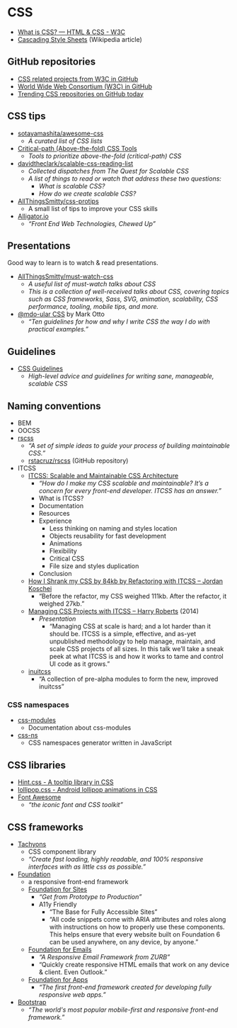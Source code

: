 # CSS


- [What is CSS? — HTML & CSS - W3C](https://www.w3.org/standards/webdesign/htmlcss#whatcss)
- [Cascading Style Sheets](https://en.wikipedia.org/wiki/Cascading_Style_Sheets) (Wikipedia article)


## GitHub repositories

- [CSS related projects from W3C in GitHub](https://github.com/w3c?utf8=%E2%9C%93&query=css)
- [World Wide Web Consortium (W3C) in GitHub](https://github.com/w3c)
- [Trending CSS repositories on GitHub today](https://github.com/trending?l=css)


## CSS tips

- [sotayamashita/awesome-css](https://github.com/sotayamashita/awesome-css)
  - _A curated list of CSS lists_
- [Critical-path (Above-the-fold) CSS Tools](https://github.com/addyosmani/critical-path-css-tools)
  - _Tools to prioritize above-the-fold (critical-path) CSS_
- [davidtheclark/scalable-css-reading-list](https://github.com/davidtheclark/scalable-css-reading-list)
  - _Collected dispatches from The Quest for Scalable CSS_
  - _A list of things to read or watch that address these two questions:_
    - _What is scalable CSS?_
    - _How do we create scalable CSS?_
- [AllThingsSmitty/css-protips](https://github.com/AllThingsSmitty/css-protips)
  - A small list of tips to improve your CSS skills
- [Alligator.io](https://alligator.io/)
  - _“Front End Web Technologies, Chewed Up”_


## Presentations

Good way to learn is to watch & read presentations.

- [AllThingsSmitty/must-watch-css](https://github.com/AllThingsSmitty/must-watch-css)
  - _A useful list of must-watch talks about CSS_
  - _This is a collection of well-received talks about CSS, covering topics such as CSS frameworks, Sass, SVG, animation, scalability, CSS performance, tooling, mobile tips, and more._
- [@mdo-ular CSS](https://speakerdeck.com/mdo/at-mdo-ular-css) by Mark Otto
  - _“Ten guidelines for how and why I write CSS the way I do with practical examples.”_


## Guidelines

- [CSS Guidelines](http://cssguidelin.es/)
  - _High-level advice and guidelines for writing sane, manageable, scalable CSS_


## Naming conventions

- BEM
- OOCSS
- [rscss](http://rscss.io/)
  - _“A set of simple ideas to guide your process of building maintainable CSS.”_
  - [rstacruz/rscss](https://github.com/rstacruz/rscss) (GitHub repository)
- ITCSS
  - [ITCSS: Scalable and Maintainable CSS Architecture](https://www.xfive.co/blog/itcss-scalable-maintainable-css-architecture/)
    - _“How do I make my CSS scalable and maintainable? It’s a concern for every front-end developer. ITCSS has an answer.”_
    - What is ITCSS?
    - Documentation
    - Resources
    - Experience
      - Less thinking on naming and styles location
      - Objects reusability for fast development
      - Animations
      - Flexibility
      - Critical CSS
      - File size and styles duplication
    - Conclusion
  - [How I Shrank my CSS by 84kb by Refactoring with ITCSS – Jordan Koschei](http://jordankoschei.com/itcss/)
    - “Before the refactor, my CSS weighed 111kb. After the refactor, it weighed 27kb.”
  - [Managing CSS Projects with ITCSS – Harry Roberts](https://speakerdeck.com/dafed/managing-css-projects-with-itcss) (2014)
    - _Presentation_
      - “Managing CSS at scale is hard; and a lot harder than it should be. ITCSS is a simple, effective, and as-yet unpublished methodology to help manage, maintain, and scale CSS projects of all sizes. In this talk we’ll take a sneak peek at what ITCSS is and how it works to tame and control UI code as it grows.”
  - [inuitcss](https://github.com/inuitcss)
    - “A collection of pre-alpha modules to form the new, improved inuitcss”


### CSS namespaces

- [css-modules](https://github.com/css-modules/css-modules)
  - Documentation about css-modules
- [css-ns](https://www.npmjs.com/package/css-ns)
  - CSS namespaces generator written in JavaScript

## CSS libraries

- [Hint.css - A tooltip library in CSS](http://kushagragour.in/lab/hint/)
- [lollipop.css - Android lollipop animations in CSS](http://kushagragour.in/lab/lollipop.css/)
- [Font Awesome](http://fontawesome.io/)
  - _“the iconic font and CSS toolkit”_


## CSS frameworks

- [Tachyons](http://tachyons.io/)
  - CSS component library
  - _“Create fast loading, highly readable, and 100% responsive interfaces with as little css as possible.”_
- [Foundation](http://foundation.zurb.com/)
  - a responsive front-end framework
  - [Foundation for Sites](http://foundation.zurb.com/sites.html)
    - _“Get from Prototype to Production”_
    - A11y Friendly
      - “The Base for Fully Accessible Sites”
      - “All code snippets come with ARIA attributes and roles along with instructions on how to properly use these components. This helps ensure that every website built on Foundation 6 can be used anywhere, on any device, by anyone.”
  - [Foundation for Emails](http://foundation.zurb.com/emails.html)
    - _“A Responsive Email Framework from ZURB”_
    - “Quickly create responsive HTML emails that work on any device & client. Even Outlook.”
  - [Foundation for Apps](http://foundation.zurb.com/apps.html)
    - _“The first front-end framework created for developing fully responsive web apps.”_
- [Bootstrap](https://getbootstrap.com/)
  - _“The world's most popular mobile-first and responsive front-end framework.”_
